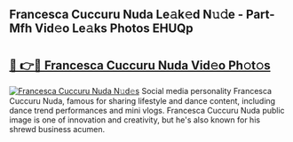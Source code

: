 ## Francesca Cuccuru Nuda Le𝚊k𝚎d N𝚞𝚍e - Part-Mfh Vid𝚎o Le𝚊ks Photos EHUQp

# <h2><a href="http://fbed049.evod.top/?m=Francesca+Cuccuru+Nuda">🔗 👉🔴 Francesca Cuccuru Nuda Vid𝚎o Ph𝚘t𝚘s</a></h2>

[![Francesca Cuccuru Nuda N𝚞d𝚎s](https://i.imgur.com/8V9OHl7.gif)](http://fbed049.evod.top/?m=Francesca+Cuccuru+Nuda)
Social media personality Francesca Cuccuru Nuda, famous for sharing lifestyle and dance content, including dance trend performances and mini vlogs. Francesca Cuccuru Nuda public image is one of innovation and creativity, but he's also known for his shrewd business acumen. 
